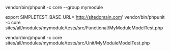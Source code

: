 vendor/bin/phpunit -c core --group mymodule

export SIMPLETEST_BASE_URL='http://sitedomain.com'
vendor/bin/phpunit -c core sites/all/modules/mymodule/tests/src/Functional/MyModuleModelTest.php

vendor/bin/phpunit -c core sites/all/modules/mymodule/tests/src/Unit/MyModuleModelTest.php